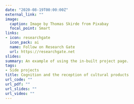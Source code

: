 ```yaml
---
date: "2020-08-19T00:00:00Z"
external_link: ""
image:
  caption: Image by Thomas Skirde from Pixabay 
  focal_point: Smart
links:
- icon: researchgate
  icon_pack: ai
  name: Follow on Research Gate
  url: https://researchgate.net
slides: 
summary: An example of using the in-built project page.
tags:
- Side projects
title: Cognition and the reception of cultural products
url_code: ""
url_pdf: ""
url_slides: ""
url_video: ""
---
```

